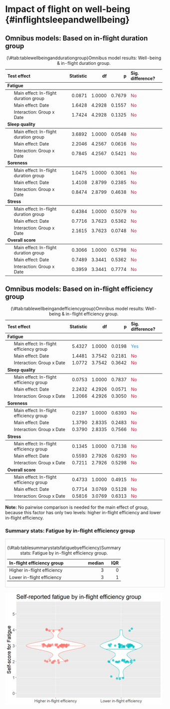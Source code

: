 # Impact of flight on well-being {#inflightsleepandwellbeing}





## Omnibus models: Based on in-flight duration group



<table class="table" style="margin-left: auto; margin-right: auto;">
<caption>(\#tab:tablewellbeinganddurationgroup)Omnibus model results: Well-being &amp; in-flight duration group.</caption>
 <thead>
  <tr>
   <th style="text-align:left;"> Test effect </th>
   <th style="text-align:right;"> Statistic </th>
   <th style="text-align:right;"> df </th>
   <th style="text-align:right;"> p </th>
   <th style="text-align:left;"> Sig. difference? </th>
  </tr>
 </thead>
<tbody>
  <tr grouplength="3"><td colspan="5" style="border-bottom: 1px solid;"><strong>Fatigue</strong></td></tr>
<tr>
   <td style="text-align:left; padding-left: 2em;" indentlevel="1"> Main effect: In-flight duration group </td>
   <td style="text-align:right;"> 0.0871 </td>
   <td style="text-align:right;"> 1.0000 </td>
   <td style="text-align:right;"> 0.7679 </td>
   <td style="text-align:left;"> <span style="     color: crimson !important;">No</span> </td>
  </tr>
  <tr>
   <td style="text-align:left; padding-left: 2em;" indentlevel="1"> Main effect: Date </td>
   <td style="text-align:right;"> 1.6428 </td>
   <td style="text-align:right;"> 4.2928 </td>
   <td style="text-align:right;"> 0.1557 </td>
   <td style="text-align:left;"> <span style="     color: crimson !important;">No</span> </td>
  </tr>
  <tr>
   <td style="text-align:left; padding-left: 2em;" indentlevel="1"> Interaction: Group x Date </td>
   <td style="text-align:right;"> 1.7424 </td>
   <td style="text-align:right;"> 4.2928 </td>
   <td style="text-align:right;"> 0.1325 </td>
   <td style="text-align:left;"> <span style="     color: crimson !important;">No</span> </td>
  </tr>
  <tr grouplength="3"><td colspan="5" style="border-bottom: 1px solid;"><strong>Sleep quality</strong></td></tr>
<tr>
   <td style="text-align:left; padding-left: 2em;" indentlevel="1"> Main effect: In-flight duration group </td>
   <td style="text-align:right;"> 3.6892 </td>
   <td style="text-align:right;"> 1.0000 </td>
   <td style="text-align:right;"> 0.0548 </td>
   <td style="text-align:left;"> <span style="     color: crimson !important;">No</span> </td>
  </tr>
  <tr>
   <td style="text-align:left; padding-left: 2em;" indentlevel="1"> Main effect: Date </td>
   <td style="text-align:right;"> 2.2046 </td>
   <td style="text-align:right;"> 4.2567 </td>
   <td style="text-align:right;"> 0.0616 </td>
   <td style="text-align:left;"> <span style="     color: crimson !important;">No</span> </td>
  </tr>
  <tr>
   <td style="text-align:left; padding-left: 2em;" indentlevel="1"> Interaction: Group x Date </td>
   <td style="text-align:right;"> 0.7845 </td>
   <td style="text-align:right;"> 4.2567 </td>
   <td style="text-align:right;"> 0.5421 </td>
   <td style="text-align:left;"> <span style="     color: crimson !important;">No</span> </td>
  </tr>
  <tr grouplength="3"><td colspan="5" style="border-bottom: 1px solid;"><strong>Soreness</strong></td></tr>
<tr>
   <td style="text-align:left; padding-left: 2em;" indentlevel="1"> Main effect: In-flight duration group </td>
   <td style="text-align:right;"> 1.0475 </td>
   <td style="text-align:right;"> 1.0000 </td>
   <td style="text-align:right;"> 0.3061 </td>
   <td style="text-align:left;"> <span style="     color: crimson !important;">No</span> </td>
  </tr>
  <tr>
   <td style="text-align:left; padding-left: 2em;" indentlevel="1"> Main effect: Date </td>
   <td style="text-align:right;"> 1.4108 </td>
   <td style="text-align:right;"> 2.8799 </td>
   <td style="text-align:right;"> 0.2385 </td>
   <td style="text-align:left;"> <span style="     color: crimson !important;">No</span> </td>
  </tr>
  <tr>
   <td style="text-align:left; padding-left: 2em;" indentlevel="1"> Interaction: Group x Date </td>
   <td style="text-align:right;"> 0.8474 </td>
   <td style="text-align:right;"> 2.8799 </td>
   <td style="text-align:right;"> 0.4638 </td>
   <td style="text-align:left;"> <span style="     color: crimson !important;">No</span> </td>
  </tr>
  <tr grouplength="3"><td colspan="5" style="border-bottom: 1px solid;"><strong>Stress</strong></td></tr>
<tr>
   <td style="text-align:left; padding-left: 2em;" indentlevel="1"> Main effect: In-flight duration group </td>
   <td style="text-align:right;"> 0.4384 </td>
   <td style="text-align:right;"> 1.0000 </td>
   <td style="text-align:right;"> 0.5079 </td>
   <td style="text-align:left;"> <span style="     color: crimson !important;">No</span> </td>
  </tr>
  <tr>
   <td style="text-align:left; padding-left: 2em;" indentlevel="1"> Main effect: Date </td>
   <td style="text-align:right;"> 0.7716 </td>
   <td style="text-align:right;"> 3.7623 </td>
   <td style="text-align:right;"> 0.5362 </td>
   <td style="text-align:left;"> <span style="     color: crimson !important;">No</span> </td>
  </tr>
  <tr>
   <td style="text-align:left; padding-left: 2em;" indentlevel="1"> Interaction: Group x Date </td>
   <td style="text-align:right;"> 2.1615 </td>
   <td style="text-align:right;"> 3.7623 </td>
   <td style="text-align:right;"> 0.0748 </td>
   <td style="text-align:left;"> <span style="     color: crimson !important;">No</span> </td>
  </tr>
  <tr grouplength="3"><td colspan="5" style="border-bottom: 1px solid;"><strong>Overall score</strong></td></tr>
<tr>
   <td style="text-align:left; padding-left: 2em;" indentlevel="1"> Main effect: In-flight duration group </td>
   <td style="text-align:right;"> 0.3066 </td>
   <td style="text-align:right;"> 1.0000 </td>
   <td style="text-align:right;"> 0.5798 </td>
   <td style="text-align:left;"> <span style="     color: crimson !important;">No</span> </td>
  </tr>
  <tr>
   <td style="text-align:left; padding-left: 2em;" indentlevel="1"> Main effect: Date </td>
   <td style="text-align:right;"> 0.7489 </td>
   <td style="text-align:right;"> 3.3441 </td>
   <td style="text-align:right;"> 0.5362 </td>
   <td style="text-align:left;"> <span style="     color: crimson !important;">No</span> </td>
  </tr>
  <tr>
   <td style="text-align:left; padding-left: 2em;" indentlevel="1"> Interaction: Group x Date </td>
   <td style="text-align:right;"> 0.3959 </td>
   <td style="text-align:right;"> 3.3441 </td>
   <td style="text-align:right;"> 0.7774 </td>
   <td style="text-align:left;"> <span style="     color: crimson !important;">No</span> </td>
  </tr>
</tbody>
</table>

## Omnibus models: Based on in-flight efficiency group





<table class="table" style="margin-left: auto; margin-right: auto;">
<caption>(\#tab:tablewellbeingandefficiencygroup)Omnibus model results: Well-being &amp; in-flight efficiency group.</caption>
 <thead>
  <tr>
   <th style="text-align:left;"> Test effect </th>
   <th style="text-align:right;"> Statistic </th>
   <th style="text-align:right;"> df </th>
   <th style="text-align:right;"> p </th>
   <th style="text-align:left;"> Sig. difference? </th>
  </tr>
 </thead>
<tbody>
  <tr grouplength="3"><td colspan="5" style="border-bottom: 1px solid;"><strong>Fatigue</strong></td></tr>
<tr>
   <td style="text-align:left; padding-left: 2em;" indentlevel="1"> Main effect: In-flight efficiency group </td>
   <td style="text-align:right;"> 5.4327 </td>
   <td style="text-align:right;"> 1.0000 </td>
   <td style="text-align:right;"> 0.0198 </td>
   <td style="text-align:left;"> <span style="     color: dodgerblue !important;">Yes</span> </td>
  </tr>
  <tr>
   <td style="text-align:left; padding-left: 2em;" indentlevel="1"> Main effect: Date </td>
   <td style="text-align:right;"> 1.4481 </td>
   <td style="text-align:right;"> 3.7542 </td>
   <td style="text-align:right;"> 0.2181 </td>
   <td style="text-align:left;"> <span style="     color: crimson !important;">No</span> </td>
  </tr>
  <tr>
   <td style="text-align:left; padding-left: 2em;" indentlevel="1"> Interaction: Group x Date </td>
   <td style="text-align:right;"> 1.0772 </td>
   <td style="text-align:right;"> 3.7542 </td>
   <td style="text-align:right;"> 0.3642 </td>
   <td style="text-align:left;"> <span style="     color: crimson !important;">No</span> </td>
  </tr>
  <tr grouplength="3"><td colspan="5" style="border-bottom: 1px solid;"><strong>Sleep quality</strong></td></tr>
<tr>
   <td style="text-align:left; padding-left: 2em;" indentlevel="1"> Main effect: In-flight efficiency group </td>
   <td style="text-align:right;"> 0.0753 </td>
   <td style="text-align:right;"> 1.0000 </td>
   <td style="text-align:right;"> 0.7837 </td>
   <td style="text-align:left;"> <span style="     color: crimson !important;">No</span> </td>
  </tr>
  <tr>
   <td style="text-align:left; padding-left: 2em;" indentlevel="1"> Main effect: Date </td>
   <td style="text-align:right;"> 2.2432 </td>
   <td style="text-align:right;"> 4.2926 </td>
   <td style="text-align:right;"> 0.0571 </td>
   <td style="text-align:left;"> <span style="     color: crimson !important;">No</span> </td>
  </tr>
  <tr>
   <td style="text-align:left; padding-left: 2em;" indentlevel="1"> Interaction: Group x Date </td>
   <td style="text-align:right;"> 1.2066 </td>
   <td style="text-align:right;"> 4.2926 </td>
   <td style="text-align:right;"> 0.3050 </td>
   <td style="text-align:left;"> <span style="     color: crimson !important;">No</span> </td>
  </tr>
  <tr grouplength="3"><td colspan="5" style="border-bottom: 1px solid;"><strong>Soreness</strong></td></tr>
<tr>
   <td style="text-align:left; padding-left: 2em;" indentlevel="1"> Main effect: In-flight efficiency group </td>
   <td style="text-align:right;"> 0.2197 </td>
   <td style="text-align:right;"> 1.0000 </td>
   <td style="text-align:right;"> 0.6393 </td>
   <td style="text-align:left;"> <span style="     color: crimson !important;">No</span> </td>
  </tr>
  <tr>
   <td style="text-align:left; padding-left: 2em;" indentlevel="1"> Main effect: Date </td>
   <td style="text-align:right;"> 1.3790 </td>
   <td style="text-align:right;"> 2.8335 </td>
   <td style="text-align:right;"> 0.2483 </td>
   <td style="text-align:left;"> <span style="     color: crimson !important;">No</span> </td>
  </tr>
  <tr>
   <td style="text-align:left; padding-left: 2em;" indentlevel="1"> Interaction: Group x Date </td>
   <td style="text-align:right;"> 0.3790 </td>
   <td style="text-align:right;"> 2.8335 </td>
   <td style="text-align:right;"> 0.7566 </td>
   <td style="text-align:left;"> <span style="     color: crimson !important;">No</span> </td>
  </tr>
  <tr grouplength="3"><td colspan="5" style="border-bottom: 1px solid;"><strong>Stress</strong></td></tr>
<tr>
   <td style="text-align:left; padding-left: 2em;" indentlevel="1"> Main effect: In-flight efficiency group </td>
   <td style="text-align:right;"> 0.1345 </td>
   <td style="text-align:right;"> 1.0000 </td>
   <td style="text-align:right;"> 0.7138 </td>
   <td style="text-align:left;"> <span style="     color: crimson !important;">No</span> </td>
  </tr>
  <tr>
   <td style="text-align:left; padding-left: 2em;" indentlevel="1"> Main effect: Date </td>
   <td style="text-align:right;"> 0.5593 </td>
   <td style="text-align:right;"> 2.7926 </td>
   <td style="text-align:right;"> 0.6293 </td>
   <td style="text-align:left;"> <span style="     color: crimson !important;">No</span> </td>
  </tr>
  <tr>
   <td style="text-align:left; padding-left: 2em;" indentlevel="1"> Interaction: Group x Date </td>
   <td style="text-align:right;"> 0.7211 </td>
   <td style="text-align:right;"> 2.7926 </td>
   <td style="text-align:right;"> 0.5298 </td>
   <td style="text-align:left;"> <span style="     color: crimson !important;">No</span> </td>
  </tr>
  <tr grouplength="3"><td colspan="5" style="border-bottom: 1px solid;"><strong>Overall score</strong></td></tr>
<tr>
   <td style="text-align:left; padding-left: 2em;" indentlevel="1"> Main effect: In-flight efficiency group </td>
   <td style="text-align:right;"> 0.4733 </td>
   <td style="text-align:right;"> 1.0000 </td>
   <td style="text-align:right;"> 0.4915 </td>
   <td style="text-align:left;"> <span style="     color: crimson !important;">No</span> </td>
  </tr>
  <tr>
   <td style="text-align:left; padding-left: 2em;" indentlevel="1"> Main effect: Date </td>
   <td style="text-align:right;"> 0.7714 </td>
   <td style="text-align:right;"> 3.0769 </td>
   <td style="text-align:right;"> 0.5128 </td>
   <td style="text-align:left;"> <span style="     color: crimson !important;">No</span> </td>
  </tr>
  <tr>
   <td style="text-align:left; padding-left: 2em;" indentlevel="1"> Interaction: Group x Date </td>
   <td style="text-align:right;"> 0.5816 </td>
   <td style="text-align:right;"> 3.0769 </td>
   <td style="text-align:right;"> 0.6313 </td>
   <td style="text-align:left;"> <span style="     color: crimson !important;">No</span> </td>
  </tr>
</tbody>
</table>

**Note:** No pairwise comparison is needed for the main effect of group, because this factor has only two levels: higher in-flight efficiency and lower in-flight efficiency.

### Summary stats: Fatigue by in-flight efficiency group



<div style="border: 1px solid #ddd; padding: 5px; overflow-x: scroll; width:500px; "><table class="table" style="margin-left: auto; margin-right: auto;">
<caption>(\#tab:tablesummarystatsfatiguebyefficiency)Summary stats: Fatigue by in-flight efficiency group.</caption>
 <thead>
  <tr>
   <th style="text-align:left;"> In-flight efficiency group </th>
   <th style="text-align:right;"> median </th>
   <th style="text-align:right;"> IQR </th>
  </tr>
 </thead>
<tbody>
  <tr>
   <td style="text-align:left;"> Higher in-flight efficiency </td>
   <td style="text-align:right;"> 3 </td>
   <td style="text-align:right;"> 0 </td>
  </tr>
  <tr>
   <td style="text-align:left;"> Lower in-flight efficiency </td>
   <td style="text-align:right;"> 3 </td>
   <td style="text-align:right;"> 1 </td>
  </tr>
</tbody>
</table></div>

<br />
<img src="12-impact_of_inflight_sleep_wellbeing_files/figure-html/plot_fatigue_by_efficiency_group-1.png" width="672" />

